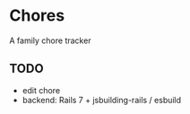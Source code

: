 # Chores

A family chore tracker

## TODO

- edit chore
- backend: Rails 7 + jsbuilding-rails / esbuild
